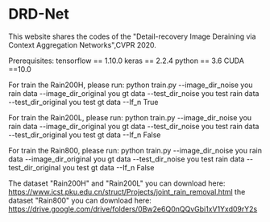 # DRD-Net
This website shares the codes of the "Detail-recovery Image Deraining via Context Aggregation Networks",CVPR 2020.

Prerequisites:
tensorflow == 1.10.0
keras == 2.2.4
python == 3.6
CUDA ==10.0

For train the Rain200H, please run:
python train.py --image_dir_noise you rain data --image_dir_original you gt data --test_dir_noise you test rain data --test_dir_original you test gt data --If_n True

For train the Rain200L, please run:
python train.py --image_dir_noise you rain data --image_dir_original you gt data --test_dir_noise you test rain data --test_dir_original you test gt data --If_n False

For train the Rain800, please run:
python train.py --image_dir_noise you rain data --image_dir_original you gt data --test_dir_noise you test rain data --test_dir_original you test gt data --If_n False

The dataset "Rain200H" and "Rain200L" you can download here:
https://www.icst.pku.edu.cn/struct/Projects/joint_rain_removal.html
the dataset "Rain800" you can download here:
https://drive.google.com/drive/folders/0Bw2e6Q0nQQvGbi1xV1Yxd09rY2s
